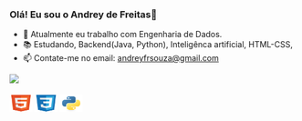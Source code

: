 ### Olá! Eu sou o Andrey de Freitas👋

- 💼 Atualmente eu trabalho com Engenharia de Dados.
- 📚 Estudando, Backend(Java, Python), Inteligênca artificial, HTML-CSS, 
- 📫 Contate-me no email: andreyfrsouza@gmail.com

<a href="https://github.com/Andrey-de-Freitas-Souza">
  <img height="250em"  src="https://github-readme-stats.vercel.app/api/top-langs/?username=Andrey-de-Freitas-Souza&langs_count=4&theme=dark&card_width=500px&locale=pt-br" />
</a>
<div style="display: inline_block"><br> 
  <img align="center" alt="Rafa-HTML" height="30" width="40" src="https://raw.githubusercontent.com/devicons/devicon/master/icons/html5/html5-original.svg">
  <img align="center" alt="Rafa-CSS" height="30" width="40" src="https://raw.githubusercontent.com/devicons/devicon/master/icons/css3/css3-original.svg">
  <img align="center" alt="Rafa-Python" height="30" width="40" src="https://raw.githubusercontent.com/devicons/devicon/master/icons/python/python-original.svg">
</div>

##

